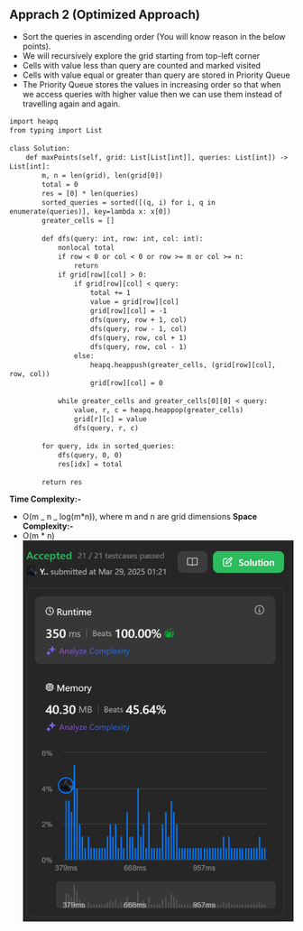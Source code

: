 ## Apprach 2 (Optimized Approach)

- Sort the queries in ascending order (You will know reason in the below points).
- We will recursively explore the grid starting from top-left corner
- Cells with value less than query are counted and marked visited
- Cells with value equal or greater than query are stored in Priority Queue
- The Priority Queue stores the values in increasing order so that when we access queries with higher value then we can use them instead of travelling again and again.

```
import heapq
from typing import List

class Solution:
    def maxPoints(self, grid: List[List[int]], queries: List[int]) -> List[int]:
        m, n = len(grid), len(grid[0])
        total = 0
        res = [0] * len(queries)
        sorted_queries = sorted([(q, i) for i, q in enumerate(queries)], key=lambda x: x[0])
        greater_cells = []

        def dfs(query: int, row: int, col: int):
            nonlocal total
            if row < 0 or col < 0 or row >= m or col >= n:
                return
            if grid[row][col] > 0:
                if grid[row][col] < query:
                    total += 1
                    value = grid[row][col]
                    grid[row][col] = -1
                    dfs(query, row + 1, col)
                    dfs(query, row - 1, col)
                    dfs(query, row, col + 1)
                    dfs(query, row, col - 1)
                else:
                    heapq.heappush(greater_cells, (grid[row][col], row, col))
                    grid[row][col] = 0

            while greater_cells and greater_cells[0][0] < query:
                value, r, c = heapq.heappop(greater_cells)
                grid[r][c] = value
                dfs(query, r, c)

        for query, idx in sorted_queries:
            dfs(query, 0, 0)
            res[idx] = total

        return res

```

**Time Complexity:-**

- O(m _ n _ log(m\*n)), where m and n are grid dimensions
  **Space Complexity:-**
- O(m \* n)
![alt text](python.png)